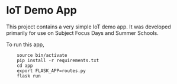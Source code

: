 # IoT Demo App

This project contains a very simple IoT demo app. It was developed primarily for use on Subject Focus Days and Summer Schools.

To run this app,

		source bin/activate
		pip install -r requirements.txt
		cd app
		export FLASK_APP=routes.py
		flask run
